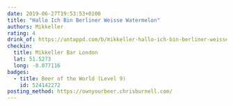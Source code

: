 ```yaml
---
date: 2019-06-27T19:53:53+0100
title: "Hallo Ich Bin Berliner Weisse Watermelon"
authors: Mikkeller
rating: 4
drink_of: https://untappd.com/b/mikkeller-hallo-ich-bin-berliner-weisse-watermelon/2257688
checkin:
  title: Mikkeller Bar London
  lat: 51.5273
  long: -0.077116
badges:
  - title: Beer of the World (Level 9)
    id: 524142272
posting_method: https://ownyourbeer.chrisburnell.com/
---
```

